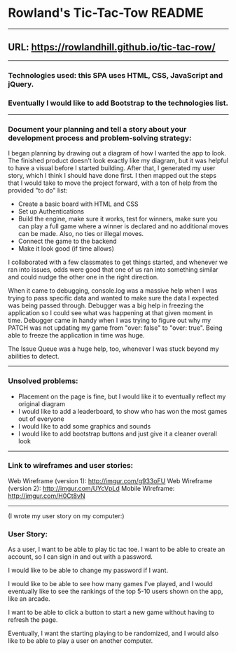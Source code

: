 # Rowland's Tic-Tac-Tow README

---

## URL: https://rowlandhill.github.io/tic-tac-row/

---

### Technologies used: this SPA uses HTML, CSS, JavaScript and jQuery.
### Eventually I would like to add Bootstrap to the technologies list.

---

### Document your planning and tell a story about your development process and problem-solving strategy:
I began planning by drawing out a diagram of how I wanted the app to look.  The finished product doesn't look exactly like my diagram, but
it was helpful to have a visual before I started building.  After that, I generated my user story, which I think I should have done first.
I then mapped out the steps that I would take to move the project forward, with a ton of help
from the provided "to do" list:
- Create a basic board with HTML and CSS
- Set up Authentications
- Build the engine, make sure it works, test for winners, make sure you can play a full game where a winner is declared
and no additional moves can be made.  Also, no ties or illegal moves.
- Connect the game to the backend
- Make it look good (if time allows)

I collaborated with a few classmates to get things started, and whenever we ran into issues, odds were good that one of us ran into something
similar and could nudge the other one in the right direction.

When it came to debugging, console.log was a massive help when I was trying to pass specific data and wanted to make sure the data I expected
was being passed through.
Debugger was a big help in freezing the application so I could see what was happening at that given moment in time.  Debugger came in handy when I was trying to figure out why my PATCH was not updating my game from "over: false" to "over: true".  Being able to freeze the application in time was huge.

The Issue Queue was a huge help, too, whenever I was stuck beyond my abilities to detect.

---

### Unsolved problems:
- Placement on the page is fine, but I would like it to eventually reflect my original diagram
- I would like to add a leaderboard, to show who has won the most games out of everyone
- I would like to add some graphics and sounds
- I would like to add bootstrap buttons and just give it a cleaner overall look

---

### Link to wireframes and user stories:
Web Wireframe (version 1): http://imgur.com/g933oFU
Web Wireframe (version 2): http://imgur.com/UYcVpLd
Mobile Wireframe: http://imgur.com/H0Ct8vN

---

(I wrote my user story on my computer:)

### User Story:

As a user, I want to be able to play tic tac toe.  I want to be able to create an account, so I can sign
in and out with a password.

I would like to be able to change my password if I want.

I would like to be able to see how many games I've played, and I would eventually like to see the rankings of the top 5-10
users shown on the app, like an arcade.

I want to be able to click a button to start a new game without having to refresh the page.

Eventually, I want the starting playing to be randomized, and I would also like to be able to play
a user on another computer.
